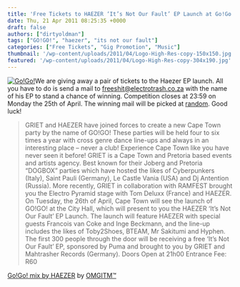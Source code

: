 ```yaml
---
title: 'Free Tickets to HAEZER ‘It’s Not Our Fault’ EP Launch at Go!Go!'
date: Thu, 21 Apr 2011 08:25:35 +0000
draft: false
authors: ["dirtyoldman"]
tags: ["GO!GO!", "haezer", "its not our fault"]
categories: ["Free Tickets", "Gig Promotion", "Music"]
thumbnail: '/wp-content/uploads/2011/04/Logo-High-Res-copy-150x150.jpg'
featured: '/wp-content/uploads/2011/04/Logo-High-Res-copy-304x190.jpg'
---
```


[![](/wp-content/uploads/2011/04/Logo-High-Res-copy-e1303374130260.jpg "Go!Go!")](/2011/04/21/free-tickets-to-haezer-%e2%80%98it%e2%80%99s-not-our-fault%e2%80%99-ep-launch-at-gogo/logo-high-res-copy-2/)We are giving away a pair of tickets to the Haezer EP launch. All you have to do is send a mail to [freeshit@electrotrash.co.za](mailto:freeshit@electrotrash.co.za?Subject=GoGo) with the name of his EP to stand a chance of winning. Competition closes at 23:59 on Monday the 25th of April. The winning mail will be picked at [random](http://www.random.org/). Good luck!

> GRIET and HAEZER have joined forces to create a new Cape Town party by the name of GO!GO! These parties will be held four to six times a year with cross genre dance line-ups and always in an interesting place – never a club! Experience Cape Town like you have never seen it before! GRIET is a Cape Town and Pretoria based events and artists agency. Best known for their Joberg and Pretoria “DOGBOX” parties which have hosted the likes of Cyberpunkers (Italy), Saint Pauli (Germany), Le Castle Vania (USA) and Dj Antention (Russia). More recently, GRIET in collaboration with RAMFEST brought you the Electro Pyramid stage with Tom Deluxx (France) and HAEZER. On Tuesday, the 26th of April, Cape Town will see the launch of GO!GO! at the City Hall, which will present to you the HAEZER ‘It’s Not Our Fault’ EP Launch. The launch will feature HAEZER with special guests Francois van Coke and Inge Beckmann, and the line-up includes the likes of Toby2Shoes, BTEAM, Mr Sakitumi and Hyphen. The first 300 people through the door will be receiving a free ‘It’s Not Our Fault’ EP, sponsored by Puma and brought to you by GRIET and Mahtrasher Records (Germany). Doors Open at 21h00 Entrance Fee: R60

 [Go!Go! mix by HAEZER](http://soundcloud.com/omgitm/go-go-mix-by-haezer) by [OMGITM™](http://soundcloud.com/omgitm)

